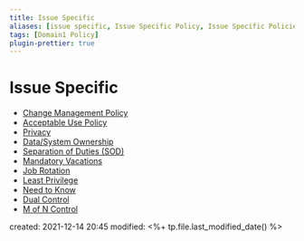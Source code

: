 ```yaml
---
title: Issue Specific
aliases: [issue specific, Issue Specific Policy, Issue Specific Policies, issue specific policy, issue specific policies]
tags: [Domain1 Policy]
plugin-prettier: true
---
```


# Issue Specific

- [Change Management Policy](Change%20Management%20Policy)
- [Acceptable Use Policy](Acceptable%20Use%20Policy)
- [Privacy](Privacy)
- [Data/System Ownership](Data/System%20Ownership)
- [Separation of Duties (SOD)](Separation%20of%20Duties%20(SOD))
- [Mandatory Vacations](Mandatory%20Vacations)
- [Job Rotation](Job%20Rotation)
- [Least Privilege](Least%20Privilege)
- [Need to Know](Need%20to%20Know)
- [Dual Control](Dual%20Control)
- [M of N Control](M%20of%20N%20Control)

created: 2021-12-14 20:45
modified: <%+ tp.file.last_modified_date() %>